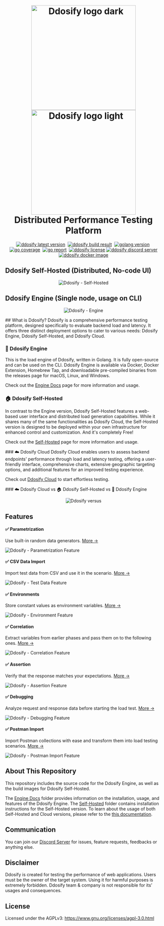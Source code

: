 <h1 align="center">
    <img src="https://raw.githubusercontent.com/ddosify/ddosify/master/assets/ddosify-logo-db.svg#gh-dark-mode-only" alt="Ddosify logo dark" width="336px" /><br />
    <img src="https://raw.githubusercontent.com/ddosify/ddosify/master/assets/ddosify-logo-wb.svg#gh-light-mode-only" alt="Ddosify logo light" width="336px" /><br />
    Distributed Performance Testing Platform
</h1>

<p align="center">
    <a href="https://github.com/ddosify/ddosify/releases" target="_blank"><img src="https://img.shields.io/github/v/release/ddosify/ddosify?style=for-the-badge&logo=github&color=orange" alt="ddosify latest version" /></a>&nbsp;
    <a href="https://github.com/ddosify/ddosify/actions/workflows/test.yml" target="_blank"><img src="https://img.shields.io/github/actions/workflow/status/ddosify/ddosify/test.yml?branch=master&style=for-the-badge&logo=github" alt="ddosify build result" /></a>&nbsp;
    <a href="https://pkg.go.dev/go.ddosify.com/ddosify" target="_blank"><img src="https://img.shields.io/github/go-mod/go-version/ddosify/ddosify?style=for-the-badge&logo=go" alt="golang version" /></a>&nbsp;
    <a href="https://app.codecov.io/gh/ddosify/ddosify" target="_blank"><img src="https://img.shields.io/codecov/c/github/ddosify/ddosify?style=for-the-badge&logo=codecov" alt="go coverage" /></a>&nbsp;
    <a href="https://goreportcard.com/report/github.com/ddosify/ddosify" target="_blank"><img src="https://goreportcard.com/badge/github.com/ddosify/ddosify?style=for-the-badge&logo=go" alt="go report" /></a>&nbsp;
    <a href="https://github.com/ddosify/ddosify/blob/master/LICENSE" target="_blank"><img src="https://img.shields.io/badge/LICENSE-AGPL--3.0-orange?style=for-the-badge&logo=none" alt="ddosify license" /></a>
    <a href="https://discord.gg/9KdnrSUZQg" target="_blank"><img src="https://img.shields.io/discord/898523141788287017?style=for-the-badge&logo=discord&label=DISCORD" alt="ddosify discord server" /></a>
    <a href="https://hub.docker.com/r/ddosify/ddosify" target="_blank"><img src="https://img.shields.io/docker/v/ddosify/ddosify?style=for-the-badge&logo=docker&label=docker&sort=semver" alt="ddosify docker image" /></a>
</p>

## Ddosify Self-Hosted (Distributed, No-code UI)
<p align="center">
<img src="https://imagedelivery.net/jnIqn6NB1gbMLXIvlYKo5A/c6f26a7b-b878-4af7-774e-b0d65935df00/public" alt="Ddosify - Self-Hosted" />
</p>

## Ddosify Engine (Single node, usage on CLI)
<p align="center">
<img src="https://imagedelivery.net/jnIqn6NB1gbMLXIvlYKo5A/68e07b5f-22a5-4244-5dc2-9d02bd2c9e00/public" alt="Ddosify - Engine" />
</p>

## What is Ddosify?
Ddosify is a comprehensive performance testing platform, designed specifically to evaluate backend load and latency. It offers three distinct deployment options to cater to various needs: Ddosify Engine, Ddosify Self-Hosted, and Ddosify Cloud.

### :rocket: Ddosify Engine
This is the load engine of Ddosify, written in Golang. It is fully open-source and can be used on the CLI. Ddosify Engine is available via Docker, Docker Extension, Homebrew Tap, and downloadable pre-compiled binaries from the releases page for macOS, Linux, and Windows.

Check out the [Engine Docs](https://github.com/ddosify/ddosify/tree/master/engine_docs) page for more information and usage.

### 🏠 Ddosify Self-Hosted
In contrast to the Engine version, Ddosify Self-Hosted features a web-based user interface and distributed load generation capabilities. While it shares many of the same functionalities as Ddosify Cloud, the Self-Hosted version is designed to be deployed within your own infrastructure for enhanced control and customization. And it's completely Free!

Check out the [Self-Hosted](https://github.com/ddosify/ddosify/tree/master/selfhosted) page for more information and usage.

### ☁️ Ddosify Cloud
Ddosify Cloud enables users to assess backend endpoints' performance through load and latency testing, offering a user-friendly interface, comprehensive charts, extensive geographic targeting options, and additional features for an improved testing experience.

Check out [Ddosify Cloud](https://ddosify.com) to start effortless testing.

### ☁️ Ddosify Cloud vs 🏠 Ddosify Self-Hosted  vs :rocket: Ddosify Engine
<p align="center">
<img src="https://imagedelivery.net/jnIqn6NB1gbMLXIvlYKo5A/7d6b9778-1367-426e-b6e9-5fc8f0d34200/public" alt="Ddosify versus" />
</p>



## Features

#### ✅  Parametrization
Use built-in random data generators. [More →](https://docs.ddosify.com/concepts/parameterization)
<p align="left">
<img src="https://imagedelivery.net/jnIqn6NB1gbMLXIvlYKo5A/4dc3f294-6319-4c2b-a56b-c359276d5e00/public" alt="Ddosify - Parametrization Feature" />
</p>


#### ✅  CSV Data Import
Import test data from CSV and use it in the scenario. [More →](https://docs.ddosify.com/concepts/test-data-import)
<p align="left">
<img src="https://imagedelivery.net/jnIqn6NB1gbMLXIvlYKo5A/6c769b68-e046-440d-137c-b20dd3518300/public" alt="Ddosify - Test Data Feature" />
</p>

#### ✅  Environments
Store constant values as environment variables. [More →](https://docs.ddosify.com/concepts/environment-variables)
<p align="left">
<img src="https://imagedelivery.net/jnIqn6NB1gbMLXIvlYKo5A/78c45dca-03de-4cbf-0edc-fb2b8a2e6600/public" alt="Ddosify - Environment Feature" />
</p>

#### ✅  Correlation
Extract variables from earlier phases and pass them on to the following ones. [More →](https://docs.ddosify.com/concepts/correlation)
<p align="left">
<img src="https://imagedelivery.net/jnIqn6NB1gbMLXIvlYKo5A/7ac98b0f-043b-494f-3c17-7a5436e81400/public" alt="Ddosify - Correlation Feature" />
</p>

#### ✅  Assertion
Verify that the response matches your expectations. [More →](https://docs.ddosify.com/concepts/assertion)
<p align="left">
<img src="https://imagedelivery.net/jnIqn6NB1gbMLXIvlYKo5A/f2f0df70-8e2b-4308-ca6a-4259274d0400/public" alt="Ddosify - Assertion Feature" />
</p>

#### ✅  Debugging
Analyze request and response data before starting the load test. [More →](https://docs.ddosify.com/concepts/debugging)
<p align="left">
<img src="https://imagedelivery.net/jnIqn6NB1gbMLXIvlYKo5A/82322e21-2e3a-4284-9643-1c8dacda2400/public" alt="Ddosify - Debugging Feature" />
</p>

#### ✅  Postman Import
Import Postman collections with ease and transform them into load testing scenarios. [More →](https://docs.ddosify.com/concepts/postman-import)
<p align="left">
<img src="https://imagedelivery.net/jnIqn6NB1gbMLXIvlYKo5A/873bf1e3-07a0-427c-8f32-0791d1728900/public" alt="Ddosify - Postman Import Feature" />
</p>


## About This Repository

This repository includes the source code for the Ddosify Engine, as well as the build images for Ddosify Self-Hosted.

The [Engine Docs](https://github.com/ddosify/ddosify/tree/master/engine_docs) folder provides information on the installation, usage, and features of the Ddosify Engine. The [Self-Hosted](https://github.com/ddosify/ddosify/tree/master/selfhosted) folder contains installation instructions for the Self-Hosted version. To learn about the usage of both Self-Hosted and Cloud versions, please refer to the [this documentation](https://docs.ddosify.com/concepts/test-suite).

## Communication

You can join our [Discord Server](https://discord.gg/9KdnrSUZQg) for issues, feature requests, feedbacks or anything else. 

## Disclaimer

Ddosify is created for testing the performance of web applications. Users must be the owner of the target system. Using it for harmful purposes is extremely forbidden. Ddosify team & company is not responsible for its’ usages and consequences.

## License

Licensed under the AGPLv3: https://www.gnu.org/licenses/agpl-3.0.html
